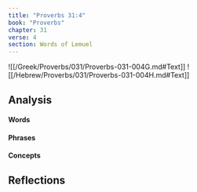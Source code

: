 ```yaml
---
title: "Proverbs 31:4"
book: "Proverbs"
chapter: 31
verse: 4
section: Words of Lemuel
---
```

![[/Greek/Proverbs/031/Proverbs-031-004G.md#Text]]
![[/Hebrew/Proverbs/031/Proverbs-031-004H.md#Text]]

## Analysis

#### Words

#### Phrases

#### Concepts

## Reflections
